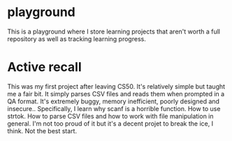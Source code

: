 # playground
This is a playground where I store learning projects that aren't worth a full repository as well as tracking learning progress.
# Active recall
This was my first project after leaving CS50. It's relatively simple but taught me a fair bit. It simply parses CSV files and reads them when prompted in a QA format. It's extremely buggy, memory inefficient, poorly designed and insecure.. Specifically, I learn why scanf is a horrible function. How to use strtok. How to parse CSV files and how to work with file manipulation in general. I'm not too proud of it but it's a decent projet to break the ice, I think. Not the best start.
